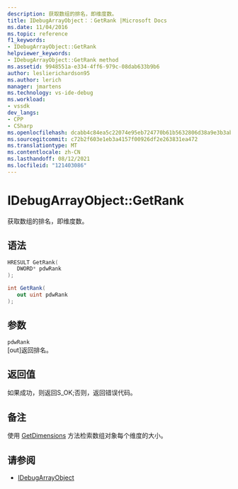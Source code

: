 ```yaml
---
description: 获取数组的排名，即维度数。
title: IDebugArrayObject：：GetRank |Microsoft Docs
ms.date: 11/04/2016
ms.topic: reference
f1_keywords:
- IDebugArrayObject::GetRank
helpviewer_keywords:
- IDebugArrayObject::GetRank method
ms.assetid: 9948551a-e334-4ff6-979c-08dab633b9b6
author: leslierichardson95
ms.author: lerich
manager: jmartens
ms.technology: vs-ide-debug
ms.workload:
- vssdk
dev_langs:
- CPP
- CSharp
ms.openlocfilehash: dcabb4c84ea5c22074e95eb724770b61b5632806d38a9e3b3aba59ca7465f937
ms.sourcegitcommit: c72b2f603e1eb3a4157f00926df2e263831ea472
ms.translationtype: MT
ms.contentlocale: zh-CN
ms.lasthandoff: 08/12/2021
ms.locfileid: "121403086"
---
```

# <a name="idebugarrayobjectgetrank"></a>IDebugArrayObject::GetRank
获取数组的排名，即维度数。

## <a name="syntax"></a>语法

```cpp
HRESULT GetRank( 
   DWORD* pdwRank
);
```

```csharp
int GetRank(
   out uint pdwRank
);
```

## <a name="parameters"></a>参数
`pdwRank`\
[out]返回排名。

## <a name="return-value"></a>返回值
 如果成功，则返回S_OK;否则，返回错误代码。

## <a name="remarks"></a>备注
 使用 [GetDimensions](../../../extensibility/debugger/reference/idebugarrayobject-getdimensions.md) 方法检索数组对象每个维度的大小。

## <a name="see-also"></a>请参阅
- [IDebugArrayObject](../../../extensibility/debugger/reference/idebugarrayobject.md)
